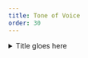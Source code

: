 ```yaml
---
title: Tone of Voice
order: 30
---
```

<details class="mcc-accordion mcc-card mcc-card--high-emphasis">
  <summary>
    <span class="mcc-accordion__label">Title gloes here</span>
    <mcc-icon class="mcc-accordion__caret mu-ml-auto" name="angle_down" aria-hidden="true"></mcc-icon>
  </summary>
  <div class="mcc-accordion__body">
    <p>Lorem ipsum dolor sit amet, consectetur adipiscing elit, sed do eiusmod tempor incididunt ut labore et dolore magna aliqua. Ut enim ad minim veniam, quis nostrud exercitation ullamco laboris nisi ut aliquip ex ea commodo consequat. Duis aute irure dolor in reprehenderit in voluptate velit esse cillum dolore eu fugiat nulla pariatur. Excepteur sint occaecat cupidatat non proident, sunt in culpa qui officia deserunt mollit anim id est laborum.</p>
  </div>
</details>